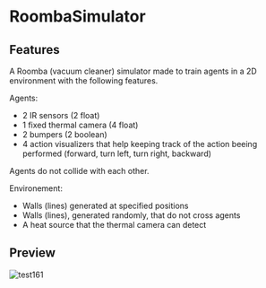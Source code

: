 # RoombaSimulator

## Features
A Roomba (vacuum cleaner) simulator made to train agents in a 2D environment with the following features.

Agents: 
* 2 IR sensors (2 float)
* 1 fixed thermal camera (4 float)
* 2 bumpers (2 boolean)
* 4 action visualizers that help keeping track of the action beeing performed (forward, turn left, turn right, backward)

Agents do not collide with each other.

Environement:
* Walls (lines) generated at specified positions
* Walls (lines), generated randomly, that do not cross agents
* A heat source that the thermal camera can detect

## Preview
![test161](https://user-images.githubusercontent.com/32341154/71769455-f17abb00-2f21-11ea-8247-f877d3d10b85.png)
